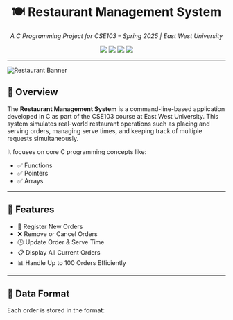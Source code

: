 <h1 align="center">🍽️ Restaurant Management System</h1>
<p align="center">
  <em>A C Programming Project for CSE103 – Spring 2025 | East West University</em>
</p>

<p align="center">
  <img src="https://img.shields.io/badge/language-C-blue.svg" />
  <img src="https://img.shields.io/badge/status-Active-green" />
  <img src="https://img.shields.io/github/license/Taskintamim/restaurant-management-system" />
  <img src="https://img.shields.io/github/stars/Taskintamim/restaurant-management-system?style=social" />
</p>

---

![Restaurant Banner](https://media.giphy.com/media/UqZyH9pN5sdWU/giphy.gif)

## 🚀 Overview

The **Restaurant Management System** is a command-line-based application developed in C as part of the CSE103 course at East West University. This system simulates real-world restaurant operations such as placing and serving orders, managing serve times, and keeping track of multiple requests simultaneously.

It focuses on core C programming concepts like:
- ✅ Functions
- ✅ Pointers
- ✅ Arrays

---

## 🎯 Features

- 📝 Register New Orders  
- ❌ Remove or Cancel Orders  
- 🕒 Update Order & Serve Time  
- 📋 Display All Current Orders  
- 📊 Handle Up to 100 Orders Efficiently

---

## 🧾 Data Format

Each order is stored in the format:

